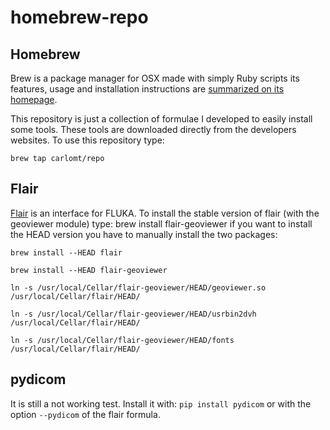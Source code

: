 # homebrew-repo

## Homebrew

Brew is a package manager for OSX made with simply Ruby scripts
its features, usage and installation instructions are [summarized on its homepage][brew].

This repository is just a collection of formulae I developed to easily install some tools.
These tools are downloaded directly from the developers websites.
To use this repository type:

`brew tap carlomt/repo`


## Flair

[Flair][flair] is an interface for FLUKA.
To install the stable version of flair (with the geoviewer module) type:
brew install flair-geoviewer
if you want to install the HEAD version you have to manually install the two packages:

`brew install --HEAD flair`

`brew install --HEAD flair-geoviewer`

`ln -s /usr/local/Cellar/flair-geoviewer/HEAD/geoviewer.so  /usr/local/Cellar/flair/HEAD/`

`ln -s /usr/local/Cellar/flair-geoviewer/HEAD/usrbin2dvh  /usr/local/Cellar/flair/HEAD/`

`ln -s /usr/local/Cellar/flair-geoviewer/HEAD/fonts  /usr/local/Cellar/flair/HEAD/`


## pydicom
It is still a not working test. Install it with:
`pip install pydicom`
or with the option `--pydicom` of the flair formula.


[brew]:http://brew.sh
[flair]:http://www.fluka.org/flair/index.html